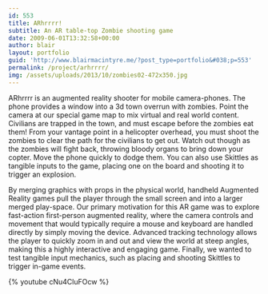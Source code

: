 ```yaml
---
id: 553
title: ARhrrrr!
subtitle: An AR table-top Zombie shooting game
date: 2009-06-01T13:32:58+00:00
author: blair
layout: portfolio
guid: 'http://www.blairmacintyre.me/?post_type=portfolio&#038;p=553'
permalink: /project/arhrrrr/
img: /assets/uploads/2013/10/zombies02-472x350.jpg 
---
```

ARhrrrr is an augmented reality shooter for mobile camera-phones. The phone provides a window into a 3d town overrun with zombies. Point the camera at our special game map to mix virtual and real world content. Civilians are trapped in the town, and must escape before the zombies eat them! From your vantage point in a helicopter overhead, you must shoot the zombies to clear the path for the civilians to get out. Watch out though as the zombies will fight back, throwing bloody organs to bring down your copter. Move the phone quickly to dodge them. You can also use Skittles as tangible inputs to the game, placing one on the board and shooting it to trigger an explosion.

By merging graphics with props in the physical world, handheld Augmented Reality games pull the player through the small screen and into a larger merged play-space. Our primary motivation for this AR game was to explore fast-action first-person augmented reality, where the camera controls and movement that would typically require a mouse and keyboard are handled directly by simply moving the device. Advanced tracking technology allows the player to quickly zoom in and out and view the world at steep angles, making this a highly interactive and engaging game. Finally, we wanted to test tangible input mechanics, such as placing and shooting Skittles to trigger in-game events.

{% youtube cNu4CluFOcw %}